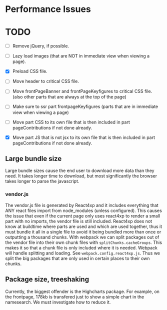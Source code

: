 # Performance Issues

# TODO

- [ ] Remove jQuery, if possible.
- [ ] Lazy load images (that are NOT in immediate view when viewing a page).
- [x] Preload CSS file.
- [ ] Move header to critical CSS file.
- [ ] Move frontPageBanner and frontPageKeyfigures to critical CSS file. (also other parts that are always at the top of the page)
- [ ] Make sure to ssr part frontpageKeyfigures (parts that are in immediate view when viewing a page)
- [ ] Move part CSS to its own file that is then included in part pageContributions if not done already. 
- [x] Move part JS that is not jsx to its own file that is then included in part pageContributions if not done already. 


## Large bundle size
Large bundle sizes cause the end user to download more data than they need. It takes longer time to download, but most significantly the browser takes longer to parse the javascript. 

### vendor.js

The vendor.js file is generated by React4xp and it includes everything that ANY react files import from node_modules (unless configured). This causes the issue that even if the current page only uses react4xp to render a small part with no imports, the vendor file is still included. React4xp does not know at buildtime where parts are used and which are used together, thus it must bundle it all in a single file to avoid it being bundled more than once or outputting a thousand chunks. With webpack we can split packages out of the vendor file into their own chunk files with `splitChunks.cacheGroups`. This makes it so that a chunk file is only included where it is needed. Webpack will handle splitting and loading. See `webpack.config.react4xp.js`. Thus we split the big packages that are only used in certain places to their own chunks.

## Package size, treeshaking

Currently, the biggest offender is the Highcharts package. For example, on the frontpage, 178kb is transfered just to show a simple chart in the namesearch. We must investigate how to reduce it.